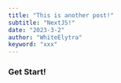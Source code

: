 ```yaml
---
title: "This is another post!"
subtitle: "NextJS!"
date: "2023-3-2"
author: "WhiteElytra"
keyword: "xxx"
---
```


### Get Start!